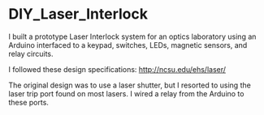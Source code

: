 DIY_Laser_Interlock
===================

I built a prototype Laser Interlock system for an optics laboratory using an Arduino interfaced to a keypad, switches, LEDs, magnetic sensors, and relay circuits.

I followed these design specifications: http://ncsu.edu/ehs/laser/

The original design was to use a laser shutter, but I resorted to using the laser trip port found on most lasers. I wired a relay from the Arduino to these ports.




